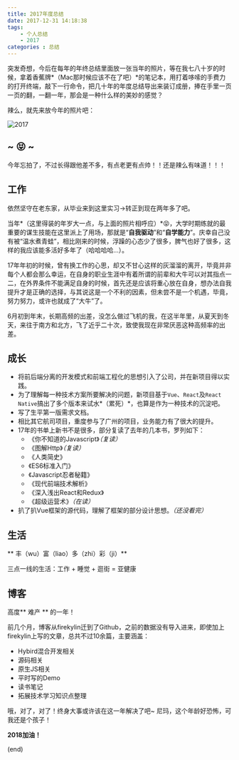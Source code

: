 ```yaml
---
title: 2017年度总结
date: 2017-12-31 14:18:38
tags: 
	- 个人总结
	- 2017
categories : 总结
---
```

突发奇想，今后在每年的年终总结里面放一张当年的照片，等在我七八十岁的时候，拿着香蕉牌*（Mac那时候应该不在了吧）*的笔记本，用打着哆嗦的手费力的打开终端，敲下一行命令，把几十年的年度总结导出来装订成册，捧在手里一页一页的翻，一翻一年，那会是一种什么样的美妙的感觉？

<!-- more -->

辣么，就先来放今年的照片吧：

![2017](/images/2017/12/31/2017.jpeg)

## ~ 😝 ~
今年忘拍了，不过长得跟他差不多，有点老更有点帅！！还是辣么有味道！！！

## 工作
依然坚守在老东家，从毕业来到这里实习->转正到现在两年多了吧。

当年*（这里得装的年岁大一点，与上面的照片相呼应）*😝，大学时期练就的最重要的谋生技能在这里派上了用场，那就是“**自我驱动**”和“**自学能力**”。庆幸自己没有被“温水煮青蛙”，相比刚来的时候，浮躁的心态少了很多，脾气也好了很多，这样的我应该能多活好多年了（哈哈哈哈...）。

17年年初的时候，曾有换工作的心思，却又不甘心这样的灰溜溜的离开，毕竟并非每个人都会那么幸运，在自身的职业生涯中有着所谓的前辈和大牛可以对其指点一二，在外界条件不能满足自身的时候，首先还是应该将重心放在自身，想办法自我提升才是正确的选择，与其说这是一个不利的因素，但未尝不是一个机遇，毕竟，努力努力，或许也就成了“大牛”了。

6月初到年末，长期高频的出差，没怎么做过飞机的我，在这半年里，从夏天到冬天，来往于南方和北方，飞了近乎二十次，致使我现在非常厌恶这种高频率的出差。

## 成长
- 将前后端分离的开发模式和前端工程化的思想引入了公司，并在新项目得以实践。
- 为了理解每一种技术方案所要解决的问题，新项目基于`Vue`、`React`及`React Native`搞出了多个版本来试水*（累死）*，也算是作为一种技术的沉淀吧。
- 写了生平第一版需求文档。
- 相比其它航司项目，重度参与了广州的项目，业务能力有了很大的提升。
- 17年的书单上新书不是很多，部分复读了去年的几本书，罗列如下：
	- 《你不知道的Javascript》*（复读）*
	- 《图解Http》*（复读）*
	- 《人类简史》
	- 《ES6标准入门》
	- 《Javascript忍者秘籍》
	- 《现代前端技术解析》
	- 《深入浅出React和Redux》
	- 《超级运营术》*（在读）*
- 扒了扒Vue框架的源代码，理解了框架的部分设计思想。*（还没看完）*

## 生活
** 丰（wu）富（liao）多（zhi）彩（ji）** 

三点一线的生活：工作 + 睡觉 + 逛街 = 亚健康


## 博客

高度** 难产 ** 的一年！

前几个月，博客从firekylin迁到了Github，之前的数据没有导入进来，即使加上firekylin上写的文章，总共不过10余篇，主要涵盖：

- Hybird混合开发相关
- 源码相关
- 原生JS相关
- 平时写的Demo
- 读书笔记
- 拓展技术学习知识点整理

哦，对了，对了！终身大事或许该在这一年解决了吧~
尼玛，这个年龄好恐怖，可我还是个孩子！
 
 **2018加油！**

 (end)

